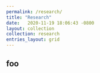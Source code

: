 ```yaml
---
permalink: /research/
title: "Research"
date:   2020-11-19 18:06:43 -0800
layout: collection
collection: research
entries_layout: grid
---
```


## foo
